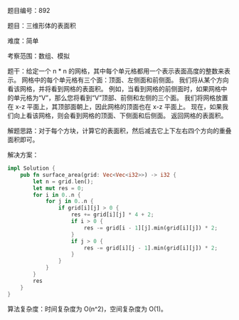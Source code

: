 题目编号：892

题目：三维形体的表面积

难度：简单

考察范围：数组、模拟

题干：给定一个 n * n 的网格，其中每个单元格都用一个表示表面高度的整数来表示。 网格中的每个单元格有三个面：顶面、左侧面和前侧面。 我们将从某个方向看该网格，并将看到网格的表面积。 例如，当看到网格的前侧面时，如果网格中的单元格为“V”，那么您将看到“V”顶部、前侧和左侧的三个面。 我们将网格放置在 x-z 平面上，其顶部面朝上，因此网格的顶面也在 x-z 平面上。 现在，如果我们向上看该网格，则会看到网格的顶面、下侧面和后侧面。 返回网格的表面积。

解题思路：对于每个方块，计算它的表面积，然后减去它上下左右四个方向的重叠面积即可。

解决方案：

```rust
impl Solution {
    pub fn surface_area(grid: Vec<Vec<i32>>) -> i32 {
        let n = grid.len();
        let mut res = 0;
        for i in 0..n {
            for j in 0..n {
                if grid[i][j] > 0 {
                    res += grid[i][j] * 4 + 2;
                    if i > 0 {
                        res -= grid[i - 1][j].min(grid[i][j]) * 2;
                    }
                    if j > 0 {
                        res -= grid[i][j - 1].min(grid[i][j]) * 2;
                    }
                }
            }
        }
        res
    }
}
```

算法复杂度：时间复杂度为 O(n^2)，空间复杂度为 O(1)。